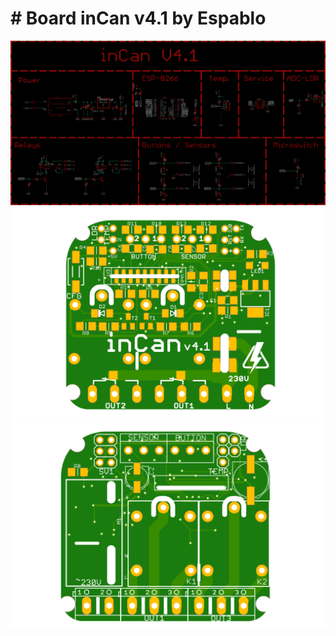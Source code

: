 # # Board inCan v4.1 by Espablo 

![SUPLA Schemat](https://github.com/Espablo/inCan4.1/blob/master/inCan_4.1.png "Schemat")
![SUPLA TOP_PCB](https://github.com/Espablo/inCan4.1/blob/master/Supla_inCan_4.1_pcb.png "TOP_PCB")
![SUPLA TOP_PCB](https://github.com/Espablo/inCan4.1/blob/master/Supla_inCan_4.1_pcb2.png "TOP_PCB")
